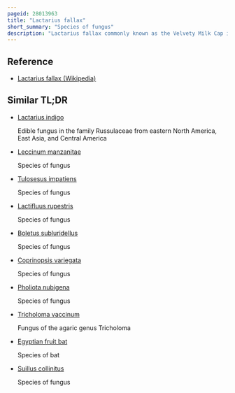 ```yaml
---
pageid: 28013963
title: "Lactarius fallax"
short_summary: "Species of fungus"
description: "Lactarius fallax commonly known as the Velvety Milk Cap is a Species of Fungus in the Russulaceae Family. It is found in both Spruce and mixed Conifer Forests and is a fairly common Species in the Pacific northwest Region of north America with a northerly Range reaching Alaska. Its Fruit Bodies are medium-sized with Velvety Brown to blackish Caps up to 39cm in Diameter and with a distinct pointed umbo. The Caps are supported by Velvety stems up to 6 Cm long and 1. 5 cm thick. The Mushroom oozes a whitish Latex when it is cut and injured Tissue eventually turns a dull Reddish Color. The eastern north american and european Species lactarius Lignyotus is closely similar in Appearance but can be distinguished by its varied Range."
---
```


## Reference

- [Lactarius fallax (Wikipedia)](https://en.wikipedia.org/?curid=28013963)

## Similar TL;DR

- [Lactarius indigo](/tldr/en/lactarius-indigo)

  Edible fungus in the family Russulaceae from eastern North America, East Asia, and Central America

- [Leccinum manzanitae](/tldr/en/leccinum-manzanitae)

  Species of fungus

- [Tulosesus impatiens](/tldr/en/tulosesus-impatiens)

  Species of fungus

- [Lactifluus rupestris](/tldr/en/lactifluus-rupestris)

  Species of fungus

- [Boletus subluridellus](/tldr/en/boletus-subluridellus)

  Species of fungus

- [Coprinopsis variegata](/tldr/en/coprinopsis-variegata)

  Species of fungus

- [Pholiota nubigena](/tldr/en/pholiota-nubigena)

  Species of fungus

- [Tricholoma vaccinum](/tldr/en/tricholoma-vaccinum)

  Fungus of the agaric genus Tricholoma

- [Egyptian fruit bat](/tldr/en/egyptian-fruit-bat)

  Species of bat

- [Suillus collinitus](/tldr/en/suillus-collinitus)

  Species of fungus
